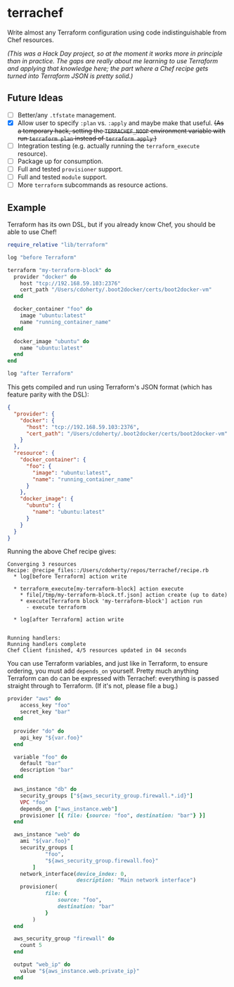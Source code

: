 # terrachef
Write almost any Terraform configuration using code indistinguishable from Chef resources.

_(This was a Hack Day project, so at the moment it works more in principle than in practice. The gaps are really about me learning to use Terraform and applying that knowledge here; the part where a Chef recipe gets turned into Terraform JSON is pretty solid.)_


## Future Ideas

- [ ] Better/any `.tfstate` management.
- [x] Allow user to specify `:plan` vs. `:apply` and maybe make that useful. <strike>(As a temporary hack, setting the `TERRACHEF_NOOP` environment variable with run `terraform plan` instead of `terraform apply`.)</strike>
- [ ] Integration testing (e.g. actually running the `terraform_execute` resource).
- [ ] Package up for consumption.
- [ ] Full and tested `provisioner` support.
- [ ] Full and tested `module` support.
- [ ] More `terraform` subcommands as resource actions.

## Example

Terraform has its own DSL, but if you already know Chef, you should be able to use Chef!

```ruby
require_relative "lib/terraform"

log "before Terraform"

terraform "my-terraform-block" do
  provider "docker" do
    host "tcp://192.168.59.103:2376"
    cert_path "/Users/cdoherty/.boot2docker/certs/boot2docker-vm"
  end

  docker_container "foo" do
    image "ubuntu:latest"
    name "running_container_name"
  end

  docker_image "ubuntu" do
    name "ubuntu:latest"
  end
end

log "after Terraform"
```

This gets compiled and run using Terraform's JSON format (which has feature parity with the DSL):

```json
{
  "provider": {
    "docker": {
      "host": "tcp://192.168.59.103:2376",
      "cert_path": "/Users/cdoherty/.boot2docker/certs/boot2docker-vm"
    }
  },
  "resource": {
    "docker_container": {
      "foo": {
        "image": "ubuntu:latest",
        "name": "running_container_name"
      }
    },
    "docker_image": {
      "ubuntu": {
        "name": "ubuntu:latest"
      }
    }
  }
}
```

Running the above Chef recipe gives:

```
Converging 3 resources
Recipe: @recipe_files::/Users/cdoherty/repos/terrachef/recipe.rb
  * log[before Terraform] action write

  * terraform_execute[my-terraform-block] action execute
    * file[/tmp/my-terraform-block.tf.json] action create (up to date)
    * execute[Terraform block 'my-terraform-block'] action run
      - execute terraform

  * log[after Terraform] action write


Running handlers:
Running handlers complete
Chef Client finished, 4/5 resources updated in 04 seconds
```

You can use Terraform variables, and just like in Terraform, to ensure ordering, you must add `depends_on` yourself. Pretty much anything Terraform can do can be expressed with Terrachef: everything is passed straight through to Terraform. (If it's not, please file a bug.)

```ruby  
provider "aws" do
    access_key "foo"
    secret_key "bar"
  end

  provider "do" do
    api_key "${var.foo}"
  end

  variable "foo" do
    default "bar"
    description "bar"
  end

  aws_instance "db" do
    security_groups ["${aws_security_group.firewall.*.id}"]
    VPC "foo"
    depends_on ["aws_instance.web"]
    provisioner [{ file: {source: "foo", destination: "bar"} }]
  end

  aws_instance "web" do
    ami "${var.foo}"
    security_groups [
            "foo",
            "${aws_security_group.firewall.foo}"
        ]
    network_interface(device_index: 0,
                      description: "Main network interface")
    provisioner(
            file: {
                source: "foo",
                destination: "bar"
            }
        )
  end

  aws_security_group "firewall" do
    count 5
  end

  output "web_ip" do
    value "${aws_instance.web.private_ip}"
  end

```
